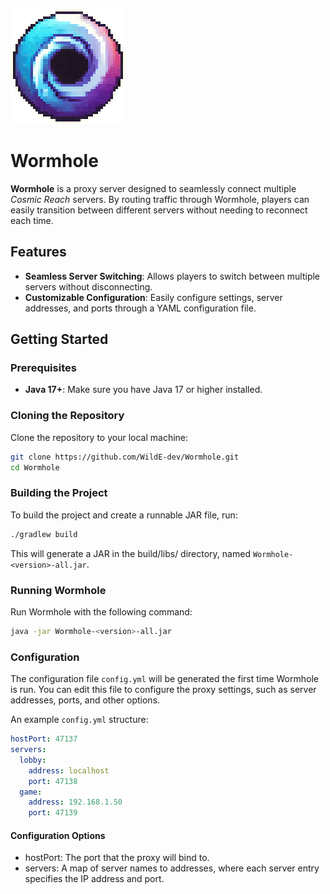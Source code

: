 ![Wormhole Logo](images/wormhole_logo.png)

# Wormhole

**Wormhole** is a proxy server designed to seamlessly connect multiple *Cosmic Reach* servers. By routing traffic through Wormhole, players can easily transition between different servers without needing to reconnect each time.

## Features

- **Seamless Server Switching**: Allows players to switch between multiple servers without disconnecting.
- **Customizable Configuration**: Easily configure settings, server addresses, and ports through a YAML configuration file.

## Getting Started

### Prerequisites

- **Java 17+**: Make sure you have Java 17 or higher installed.

### Cloning the Repository

Clone the repository to your local machine:

```bash
git clone https://github.com/WildE-dev/Wormhole.git
cd Wormhole
```

### Building the Project

To build the project and create a runnable JAR file, run:

```bash
./gradlew build
```

This will generate a JAR in the build/libs/ directory, named ``Wormhole-<version>-all.jar``.

### Running Wormhole

Run Wormhole with the following command:

```bash
java -jar Wormhole-<version>-all.jar
```

### Configuration

The configuration file ``config.yml`` will be generated the first time Wormhole is run. You can edit this file to configure the proxy settings, such as server addresses, ports, and other options.

An example ``config.yml`` structure:
```yaml
hostPort: 47137
servers:
  lobby:
    address: localhost
    port: 47138
  game:
    address: 192.168.1.50
    port: 47139
```

#### Configuration Options
- hostPort: The port that the proxy will bind to.
- servers: A map of server names to addresses, where each server entry specifies the IP address and port.